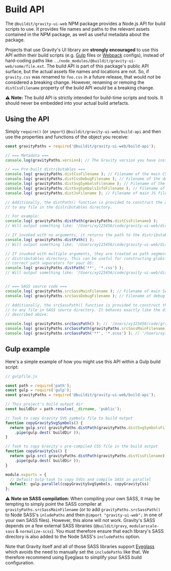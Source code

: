 # Build API

The `@buildit/gravity-ui-web` NPM package provides a Node.js API for build scripts to use. It provides file names and paths to the relevant assets contained in the NPM package, as well as useful metadata about the package.

Projects that use Gravity's UI library are **strongly encouraged** to use this API within their build scripts (e.g. [Gulp](https://gulpjs.com/) files or [Webpack](https://webpack.js.org/) configs), instead of hard-coding paths like `../node_modules/@buildit/gravity-ui-web/some/file.ext`. The build API is part of this package's public API surface, but the actual assets file names and locations are not. So, if `gravity.css` was renamed to `foo.css` in a future release, that would _not_ be considered a breaking change. However, renaming or remoing the `distCssFilename` property of the build API _would_ be a breaking change.

⚠️ **Note:** The build API is strictly intended for build-time scripts and tools. It should never be embedded into your actual build artefacts.

## Using the API
Simply `require()` (or `import`) `@buildit/gravity-ui-web/build-api` and then use the properties and functions of the object you receive:

```js
const gravityPaths = require('@buildit/gravity-ui-web/build-api');

// === Metadata ===
console.log(gravityPaths.version); // The Gravity version you have installed. E.g. '0.12.0'

// === Pre-built distributables ===
console.log( gravityPaths.distCssFilename ); // Filename of the main CSS file. E.g. 'gravity.css'
console.log( gravityPaths.distCssDebugFilename ); // Filename of the debug CSS file. E.g. 'debug.css'
console.log( gravityPaths.distSvgSymbolsFilename ); // Filename of the SVG containing symbol definitions. E.g. 'symbols.svg'
console.log( gravityPaths.distSvgSymbolsInfoFilename ); // Filename of JSON containing SVG symbol metadata. E.g. 'symbols.json'
console.log( gravityPaths.distJsFilename ); // Filename of main JS file. E.g. 'gravity.js'

// Additionally, the distPath() function is provided to construct the absolute path
// to any file in the distributables directory.

// For example:
console.log( gravityPaths.distPath(gravityPaths.distCssFilename) );
// Will output something like: '/Users/xy123456/code/gravity-ui-web/dist/ui-lib/gravity.css'

// If invoked with no arguments, it returns the path to the distributables directory:
console.log( gravityPaths.distPath() );
// Will output something like: '/Users/xy123456/code/gravity-ui-web/dist/ui-lib'

// If invoked with multiple arguments, they are treated as path segments relative to the
// distributables directory. This can be useful for constructing globs that have the
// correct path separators for your OS:
console.log( gravityPaths.distPath('**', '*.css') );
// Will output something like: '/Users/xy123456/code/gravity-ui-web/dist/ui-lib/**/*.css'


// === SASS source code ===
console.log( gravityPaths.srcSassMainFilename ); // Filename of main SASS file. E.g. 'index.scss'
console.log( gravityPaths.srcSassDebugFilename ); // Filename of debug SASS file. E.g. 'debug.scss'

// Additionally, the srcSassPath() function is provided to construct the absolute path
// to any file in SASS source directory. It behaves exactly like the distPath() counterpart
// described above:

console.log( gravityPaths.srcSassPath() ); // '/Users/xy123456/code/gravity-ui-web/src/ui-lib/sass
console.log( gravityPaths.srcSassPath(gravityPaths.srcSassMainFilename) ); // '/Users/xy123456/code/gravity-ui-web/src/ui-lib/sass/index.scss'
console.log( gravityPaths.srcSassPath('**', '*.scss') ); // '/Users/xy123456/code/gravity-ui-web/src/ui-lib/sass/**/*.scss'
```

## Gulp example
Here's a simple example of how you might use this API within a Gulp build script:

```js
// gulpfile.js

const path = require('path');
const gulp = require('gulp');
const gravityPaths = require('@buildit/gravity-ui-web/build-api');

// This project's build output dir
const buildDir = path.resolve(__dirname, 'public');

// Task to copy Gravity SVG symbols file to build output
function copyGravitySvgSymbols() {
  return gulp.src( gravityPaths.distPath(gravityPaths.distSvgSymbolsFilename) )
    .pipe(gulp.dest( buildDir ));
}

// Task to copy Gravity's pre-compiled CSS file in the build output
function copyGravityCss() {
  return gulp.src( gravityPaths.distPath(gravityPaths.distCssFilename) )
    .pipe(gulp.dest( buildDir ));
}

module.exports = {
  // Default Gulp task to copy SVGs and compile SASS in parallel
  default: gulp.parallel(copyGravitySvgSymbols, copyGravityCss)
};
```

⚠️ **Note on SASS compilation:** When compiling your own SASS, it may be tempting to simply point the SASS compiler at `gravityPaths.srcSassMainFilename` (or to add `gravityPaths.srcSassPath()` to Node SASS's `inludePaths` and then `@import "gravity-ui-web";` in one of your own SASS files). However, this alone will not work. Gravity's SASS depends on a few external SASS libraries (`@buildit/gravy`, `modularscale-sass` & `normalize-scss`). You must therefore ensure that each library's SASS directory is also added to the Node SASS's `includePaths` option.

Note that Gravity itself and all of those SASS libraries support [Eyeglass](https://github.com/linkedin/eyeglass) which avoids the need to manually set the `includePaths` like that. We therefore recommend using Eyeglass to simplify your SASS build configuration.
